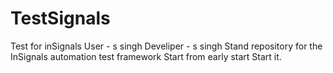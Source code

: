 # TestSignals
Test for inSignals
User - s singh
Develiper - s singh
Stand repository for the InSignals automation test framework
Start from early start
Start it.
